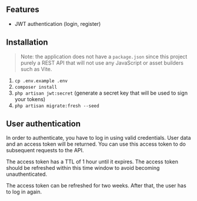 ## Features
- JWT authentication (login, register)

## Installation

> Note: the application does not have a `package.json` since this project purely a REST API that will not use any
> JavaScript or asset builders such as Vite.

1. `cp .env.example .env`
2. `composer install`
3. `php artisan jwt:secret` (generate a secret key that will be used to sign your tokens)
4. `php artisan migrate:fresh --seed`

## User authentication

In order to authenticate, you have to log in using valid credentials. User data and an access token will be returned.
You can use this access token to do subsequent requests to the API.

The access token has a TTL of 1 hour until it expires. The access token should be refreshed within this time window to
avoid becoming unauthenticated.

The access token can be refreshed for two weeks. After that, the user has to log in again.
